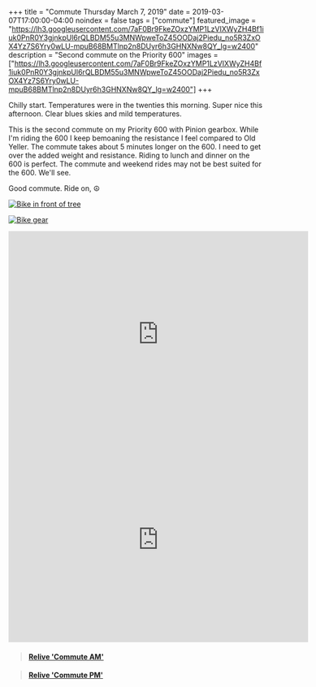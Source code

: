 +++
title =  "Commute Thursday March 7, 2019"
date = 2019-03-07T17:00:00-04:00
noindex = false
tags = ["commute"]
featured_image = "https://lh3.googleusercontent.com/7aF0Br9FkeZOxzYMP1LzVIXWyZH4Bf1iuk0PnR0Y3gjnkpUl6rQLBDM55u3MNWpweToZ45OODaj2Piedu_no5R3ZxOX4Yz7S6Yry0wLU-mpuB68BMTlnp2n8DUyr6h3GHNXNw8QY_lg=w2400"
description = "Second commute on the Priority 600"
images = ["https://lh3.googleusercontent.com/7aF0Br9FkeZOxzYMP1LzVIXWyZH4Bf1iuk0PnR0Y3gjnkpUl6rQLBDM55u3MNWpweToZ45OODaj2Piedu_no5R3ZxOX4Yz7S6Yry0wLU-mpuB68BMTlnp2n8DUyr6h3GHNXNw8QY_lg=w2400"]
+++

Chilly start. Temperatures were in the twenties this morning. Super nice this afternoon. Clear blues skies and mild temperatures.

This is the second commute on my Priority 600 with Pinion gearbox. While I'm riding the 600 I keep bemoaning the resistance I feel compared to Old Yeller. The commute takes about 5 minutes longer on the 600. I need to get over the added weight and resistance. Riding to lunch and dinner on the 600 is perfect. The commute and weekend rides may not be best suited for the 600. We'll see.

Good commute. Ride on, ☮

[![Bike in front of tree](https://lh3.googleusercontent.com/CpzCVZWRo9SjrklAmBVk2I1tyI55u3oWNdqNcOvzgPPWV1pjyYUswFNTY6qzTXP8jQAP2c1QhOnyRezFpBjwiMIuNybzd2GdSv0-AfM4Eq37BVZYRwUKG2wpdOLx-b1Z7RwebpQEvi4=w2400)](https://lh3.googleusercontent.com/CpzCVZWRo9SjrklAmBVk2I1tyI55u3oWNdqNcOvzgPPWV1pjyYUswFNTY6qzTXP8jQAP2c1QhOnyRezFpBjwiMIuNybzd2GdSv0-AfM4Eq37BVZYRwUKG2wpdOLx-b1Z7RwebpQEvi4=w2400)

[![Bike gear](https://lh3.googleusercontent.com/l3ls_sWF8KjLxkWd0yoVgRm2-RqVExaWHVMpVU6s-4XzqrBi9YA_GJaEJrFyLrqk4dtOa1-mHEEUK5K8kYV9StlOoUUAb_G2GwWy4H24joelqfgDtdnI_3frxTI7yr63dawVP2zVoCI=w2400)](https://lh3.googleusercontent.com/l3ls_sWF8KjLxkWd0yoVgRm2-RqVExaWHVMpVU6s-4XzqrBi9YA_GJaEJrFyLrqk4dtOa1-mHEEUK5K8kYV9StlOoUUAb_G2GwWy4H24joelqfgDtdnI_3frxTI7yr63dawVP2zVoCI=w2400)

<iframe height='405' width='590' frameborder='0' allowtransparency='true' scrolling='no' src='https://www.strava.com/activities/2196745932/embed/ed99dfc2efc20a0fa17550495f43e832c03e89df'></iframe>

<iframe height='405' width='590' frameborder='0' allowtransparency='true' scrolling='no' src='https://www.strava.com/activities/2198009122/embed/150721ebdb0fc2af5ca2b175ae9ac50381f098a7'></iframe>

<blockquote class="embedly-card" data-card-controls="0" data-card-key="f1631a41cb254ca5b035dc5747a5bd75"><h4><a href="https://www.relive.cc/view/2196745932?r=embed-site">Relive 'Commute AM'</a></h4></blockquote>
        <script async src="https://cdn.embedly.com/widgets/platform.js" charset="UTF-8"></script>

<blockquote class="embedly-card" data-card-controls="0" data-card-key="f1631a41cb254ca5b035dc5747a5bd75"><h4><a href="https://www.relive.cc/view/2198009122?r=embed-site">Relive 'Commute PM'</a></h4></blockquote>
        <script async src="https://cdn.embedly.com/widgets/platform.js" charset="UTF-8"></script>

